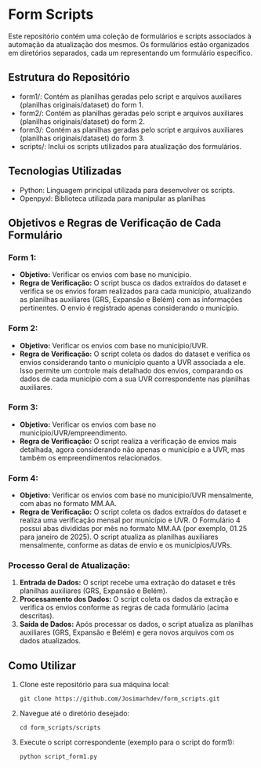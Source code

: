 # Form Scripts

Este repositório contém uma coleção de formulários e scripts associados à automação da atualização dos mesmos. Os formulários estão organizados em diretórios separados, cada um representando um formulário específico.

## Estrutura do Repositório

- form1/: Contém as planilhas geradas pelo script e arquivos auxiliares (planilhas originais/dataset) do form 1.
- form2/: Contém as planilhas geradas pelo script e arquivos auxiliares (planilhas originais/dataset) do form 2.
- form3/: Contém as planilhas geradas pelo script e arquivos auxiliares (planilhas originais/dataset) do form 3.
- scripts/: Inclui os scripts utilizados para atualização dos formulários.

## Tecnologias Utilizadas

- Python: Linguagem principal utilizada para desenvolver os scripts.
- Openpyxl: Biblioteca utilizada para manipular as planilhas

## Objetivos e Regras de Verificação de Cada Formulário

### Form 1:
- **Objetivo:** Verificar os envios com base no município.
- **Regra de Verificação:** O script busca os dados extraídos do dataset e verifica se os envios foram realizados para cada município, atualizando as planilhas auxiliares (GRS, Expansão e Belém) com as informações pertinentes. O envio é registrado apenas considerando o município.

### Form 2:
- **Objetivo:** Verificar os envios com base no município/UVR.
- **Regra de Verificação:** O script coleta os dados do dataset e verifica os envios considerando tanto o município quanto a UVR associada a ele. Isso permite um controle mais detalhado dos envios, comparando os dados de cada município com a sua UVR correspondente nas planilhas auxiliares.

### Form 3:
- **Objetivo:** Verificar os envios com base no município/UVR/empreendimento.
- **Regra de Verificação:** O script realiza a verificação de envios mais detalhada, agora considerando não apenas o município e a UVR, mas também os empreendimentos relacionados. 

### Form 4:
- **Objetivo:** Verificar os envios com base no município/UVR mensalmente, com abas no formato MM.AA.
- **Regra de Verificação:** O script coleta os dados extraídos do dataset e realiza uma verificação mensal por município e UVR. O Formulário 4 possui abas divididas por mês no formato MM.AA (por exemplo, 01.25 para janeiro de 2025). O script atualiza as planilhas auxiliares mensalmente, conforme as datas de envio e os municípios/UVRs.

### Processo Geral de Atualização:
1. **Entrada de Dados:** O script recebe uma extração do dataset e três planilhas auxiliares (GRS, Expansão e Belém).
2. **Processamento dos Dados:** O script coleta os dados da extração e verifica os envios conforme as regras de cada formulário (acima descritas).
3. **Saída de Dados:** Após processar os dados, o script atualiza as planilhas auxiliares (GRS, Expansão e Belém) e gera novos arquivos com os dados atualizados.

## Como Utilizar

1. Clone este repositório para sua máquina local:
   ```
   git clone https://github.com/Josimarhdev/form_scripts.git
2. Navegue até o diretório desejado:
   ```
   cd form_scripts/scripts
3. Execute o script correspondente (exemplo para o script do form1):
   ```
   python script_form1.py 
